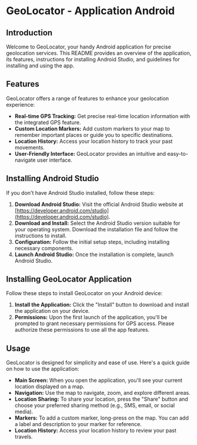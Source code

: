 # GeoLocator - Application Android

## Introduction

Welcome to GeoLocator, your handy Android application for precise geolocation services. This README provides an overview of the application, its features, instructions for installing Android Studio, and guidelines for installing and using the app.

## Features

GeoLocator offers a range of features to enhance your geolocation experience:

- **Real-time GPS Tracking:** Get precise real-time location information with the integrated GPS feature.
- **Custom Location Markers:** Add custom markers to your map to remember important places or guide you to specific destinations.
- **Location History:** Access your location history to track your past movements.
- **User-Friendly Interface:** GeoLocator provides an intuitive and easy-to-navigate user interface.

## Installing Android Studio

If you don't have Android Studio installed, follow these steps:

1. **Download Android Studio:** Visit the official Android Studio website at [https://developer.android.com/studio](https://developer.android.com/studio).
2. **Download and Install:** Select the Android Studio version suitable for your operating system. Download the installation file and follow the instructions to install.
3. **Configuration:** Follow the initial setup steps, including installing necessary components.
4. **Launch Android Studio:** Once the installation is complete, launch Android Studio.

## Installing GeoLocator Application

Follow these steps to install GeoLocator on your Android device:

1. **Install the Application:** Click the "Install" button to download and install the application on your device.
2. **Permissions:** Upon the first launch of the application, you'll be prompted to grant necessary permissions for GPS access. Please authorize these permissions to use all the app features.

## Usage

GeoLocator is designed for simplicity and ease of use. Here's a quick guide on how to use the application:

- **Main Screen:** When you open the application, you'll see your current location displayed on a map.
- **Navigation:** Use the map to navigate, zoom, and explore different areas.
- **Location Sharing:** To share your location, press the "Share" button and choose your preferred sharing method (e.g., SMS, email, or social media).
- **Markers:** To add a custom marker, long-press on the map. You can add a label and description to your marker for reference.
- **Location History:** Access your location history to review your past travels.
